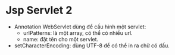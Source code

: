 # Jsp Servlet 2

- Annotation WebServlet dùng để cấu hình một servlet:
    + urlPatterns: là một array, có thể có nhiều url.
    + name: đặt tên cho một servlet.
- setCharacterEncoding: dùng UTF-8 để có thể in ra chữ có dấu.